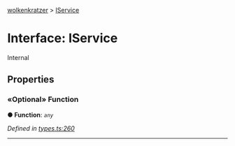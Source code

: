 [wolkenkratzer](../README.md) > [IService](../interfaces/iservice.md)



# Interface: IService


Internal


## Properties
<a id="function"></a>

### «Optional» Function

**●  Function**:  *`any`* 

*Defined in [types.ts:260](https://github.com/arminhammer/wolkenkratzer/blob/25ba479/src/types.ts#L260)*





___


